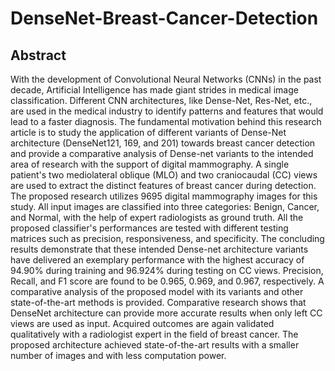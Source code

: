 # DenseNet-Breast-Cancer-Detection

## Abstract
With the development of Convolutional Neural Networks (CNNs) in the past decade, Artificial Intelligence has made
giant strides in medical image classification. Different CNN architectures, like Dense-Net, Res-Net, etc., are used in
the medical industry to identify patterns and features that would lead to a faster diagnosis. The fundamental motivation
behind this research article is to study the application of different variants of Dense-Net architecture (DenseNet121,
169, and 201) towards breast cancer detection and provide a comparative analysis of Dense-net variants to the
intended area of research with the support of digital mammography. A single patient's two mediolateral oblique
(MLO) and two craniocaudal (CC) views are used to extract the distinct features of breast cancer during detection.
The proposed research utilizes 9695 digital mammography images for this study. All input images are classified into
three categories: Benign, Cancer, and Normal, with the help of expert radiologists as ground truth. All the proposed
classifier's performances are tested with different testing matrices such as precision, responsiveness, and specificity.
The concluding results demonstrate that these intended Dense-net architecture variants have delivered an exemplary
performance with the highest accuracy of 94.90% during training and 96.924% during testing on CC views.
Precision, Recall, and F1 score are found to be 0.965, 0.969, and 0.967, respectively. A comparative analysis of the
proposed model with its variants and other state-of-the-art methods is provided. Comparative research shows that
DenseNet architecture can provide more accurate results when only left CC views are used as input. Acquired
outcomes are again validated qualitatively with a radiologist expert in the field of breast cancer. The proposed
architecture achieved state-of-the-art results with a smaller number of images and with less computation power.
